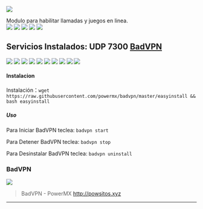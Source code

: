![](https://avatars1.githubusercontent.com/u/29370715?s=400&v=4)

Modulo para habilitar llamadas y juegos en linea.
<br>
![](https://img.shields.io/github/v/release/powermx/badvpn)
![](https://img.shields.io/github/repo-size/powermx/badvpn)
![](https://img.shields.io/github/stars/powermx/badvpn.svg) 
![](https://img.shields.io/github/forks/powermx/badvpn.svg) 
![](https://img.shields.io/github/license/powermx/badvpn.svg)

## Servicios Instalados: UDP 7300 [BadVPN](https://https://github.com/powermx/badvpn "BadVPN")

![](https://img.shields.io/badge/Ubuntu-16.04-orange)
![](https://img.shields.io/badge/Ubuntu-16.10-orange)
![](https://img.shields.io/badge/Ubuntu-18.04-orange)
![](https://img.shields.io/badge/Ubuntu-18.10-orange)
![](https://img.shields.io/badge/Ubuntu-19.04-orange)
![](https://img.shields.io/badge/Ubuntu-19.10-orange)
![](https://img.shields.io/badge/Debian-7-red)
![](https://img.shields.io/badge/Debian-8-red)
![](https://img.shields.io/badge/Debian-9-red)
![](https://img.shields.io/badge/Debian-10-red)

#### Instalacion

Instalación：`wget https://raw.githubusercontent.com/powermx/badvpn/master/easyinstall && bash easyinstall`

##### Uso

Para Iniciar BadVPN teclea: `badvpn start`

Para Detener BadVPN teclea: `badvpn stop`

Para Desinstalar BadVPN teclea: `badvpn uninstall`
### BadVPN

[![](https://github.com/powermx/badvpn/raw/master/pwrmx.jpg)](https://github.com/powermx/badvpn/raw/master/pwrmx.jpg "BadVPN - PowerMX")

> BadVPN - PowerMX http://powsitos.xyz
                
----


